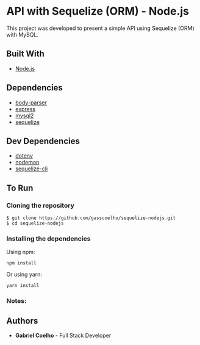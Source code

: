 # API with Sequelize (ORM) - Node.js

This project was developed to present a simple API using Sequelize (ORM) with MySQL.

## Built With

* [Node.js](https://nodejs.org/en/)

## Dependencies

* [body-parser](https://www.npmjs.com/package/body-parser)
* [express](https://www.npmjs.com/package/express)
* [mysql2](https://www.npmjs.com/package/mysql2)
* [sequelize](https://www.npmjs.com/package/sequelize)

## Dev Dependencies

* [dotenv](https://www.npmjs.com/package/dotenv)
* [nodemon](https://www.npmjs.com/package/nodemon)
* [sequelize-cli](https://www.npmjs.com/package/sequelize-cli)

## To Run

### Cloning the repository

```
$ git clone https://github.com/gasscoelho/sequelize-nodejs.git
$ cd sequelize-nodejs
```

### Installing the dependencies

Using npm:

```
npm install
```

Or using yarn:

```
yarn install
```
### Notes:

## Authors

* **Gabriel Coelho** - Full Stack Developer
